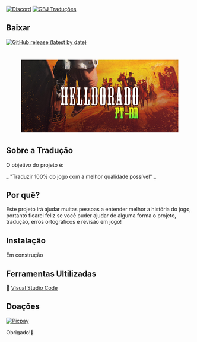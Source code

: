 [![Discord](https://img.shields.io/discord/721047801957580821?color=blueviolet&label=Discord&style=for-the-badge)](https://discord.gg/HESMuU2)
[![GBJ Traduções](https://img.shields.io/badge/‹Traduções%20GBJ›-blue?style=for-the-badge&logo=Windows&logoColor=white)](https://github.com/JUNIORGBJ)

## Baixar
[![GitHub release (latest by date)](https://img.shields.io/github/v/release/JUNIORGBJ/HELLDORADO_PT-BR?label=%20Lançamento&style=for-the-badge)](https://github.com/JUNIORGBJ/HELLDORADO_PT-BR/releases/latest)

<h1 align="center"><figure>
  <img src="Helldorado.png">
</figure></h1>


## Sobre a Tradução

O objetivo do projeto é:

_ "Traduzir 100% do jogo com a melhor qualidade possível" _

## Por quê?

Este projeto irá ajudar muitas pessoas a entender melhor a história do jogo, portanto ficarei feliz se você puder ajudar de alguma forma o projeto, tradução, erros ortográficos e revisão em jogo!

## Instalação

Em construção

## Ferramentas Ultilizadas

:link: [Visual Studio Code](https://code.visualstudio.com)

## Doações

[![Picpay](https://i.ibb.co/cYcsCnZ/hhhh.png)](https://picpay.me/gilsongbj)

Obrigado!:wave:
